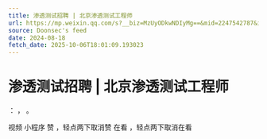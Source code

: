 ```yaml
---
title: 渗透测试招聘 | 北京渗透测试工程师
url: https://mp.weixin.qq.com/s?__biz=MzUyODkwNDIyMg==&mid=2247542787&idx=4&sn=52ddbefde76ebe88bbd3fae12027fe7b
source: Doonsec's feed
date: 2024-08-18
fetch_date: 2025-10-06T18:01:09.193023
---
```


# 渗透测试招聘 | 北京渗透测试工程师

：
，
。

视频
小程序
赞
，轻点两下取消赞
在看
，轻点两下取消在看